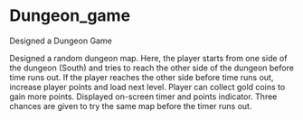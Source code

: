 # Dungeon_game
Designed a Dungeon Game

Designed a random dungeon map. Here, the player starts from one side of the dungeon (South) and tries to reach the other side of the dungeon before time runs out. If the player reaches the other side before time runs out, increase player points and load next level. Player can collect gold coins to gain more points. Displayed on-screen timer and points indicator. Three chances are given to try the same map before the timer runs out.
